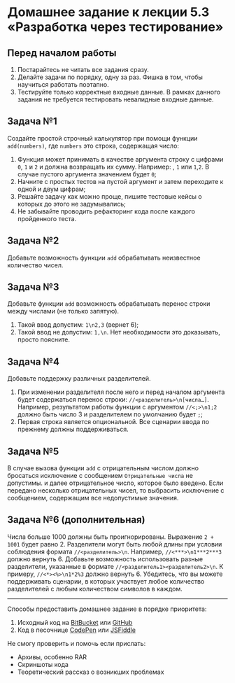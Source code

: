 # Домашнее задание к лекции 5.3 «Разработка через тестирование»

## Перед началом работы
1. Постарайтесь не читать все задания сразу.
2. Делайте задачи по порядку, одну за раз. Фишка в том, чтобы научиться работать поэтапно.
3. Тестируйте только корректные входные данные. В рамках данного задания не требуется тестировать невалидные входные данные.

## Задача №1
Создайте простой строчный калькулятор при помощи функции `add(numbers)`, где `numbers` это строка, содержащая число:

1. Функция может принимать в качестве аргумента строку с цифрами `0`, `1` и `2` и должна возвращать их сумму. Например: , `1` или `1`,`2`. В случае пустого аргумента значением будет `0`;
2. Начните с простых тестов на пустой аргумент и затем переходите к одной и двум цифрам;
3. Решайте задачу как можно проще, пишите тестовые кейсы о которых до этого не задумывались;
4. Не забывайте проводить рефакторинг кода после каждого пройденного теста.

## Задача №2
Добавьте возможность функции `add` обрабатывать неизвестное количество чисел.

## Задача №3
Добавьте функции `add` возможность обрабатывать перенос строки между числами (не только запятую).

1. Такой ввод допустим: `1\n2,3` (вернет 6);
2. Такой ввод не допустим: `1,\n`. Нет необходимости это доказывать, просто поясните.

## Задача №4
Добавьте поддержку различных разделителей.

1. При изменении разделителя после него и перед началом аргумента будет содержаться перенос строки: `//<разделитель>\n[числа…]`. Например, результатом работы функции с аргументом `//<;>\n1;2` должно быть число 3 и разделителем по умолчанию будет `;`;
2. Первая строка является опциональной. Все сценарии ввода по прежнему должны поддерживаться.

## Задача №5
В случае вызова функции `add` с отрицательным числом должно бросаться исключение с сообщением `Отрицательные числа` не допустимы. и далее отрицательное число, которое было введено. Если передано несколько отрицательных чисел, то выбрасить исключение с сообщением, содержащим все недопустимые значения.

## Задача №6 (дополнительная)
Числа больше 1000 должны быть проигнорированы. Выражение `2 + 1001` будет равно 2.
Разделители могут быть любой длины при условии соблюдения формата `//<разделитель>\n`. Например, `//<***>\n1***2***3` должно вернуть 6.
Добавьте возможность использовать разные разделители, указанные в формате `//<разделитель1><разделитель2>\n`. К примеру, `//<*><%>\n1*2%3` должно вернуть 6.
Убедитесь, что вы можете поддерживать сценарии, в которых участвует любое количество разделителей с любым количеством символов в каждом.

---
Способы предоставить домашнее задание в порядке приоритета:

1. Исходный код на [BitBucket](https://bitbucket.org/) или [GitHub](https://github.com/)
2. Код в песочнице [CodePen](http://codepen.io/) или [JSFiddle](https://jsfiddle.net/)

Не смогу проверить и помочь если прислать:

* Архивы, особенно RAR
* Скриншоты кода
* Теоретический рассказ о возникших проблемах